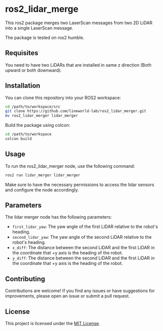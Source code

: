 # ros2_lidar_merge

This ros2 package merges two LaserScan messages from two 2D LiDAR into a single LaserScan message.

The package is tested on ros2 humble.

## Requisites

You need to have two LiDARs that are installed in same z direction (Both upward or both downward).


## Installation
You can clone this repository into your ROS2 workspace:
```bash
cd /path/to/workspace/src
git clone https://github.com/lineworld-lab/ros2_lidar_merger.git
mv ros2_lidar_merger lidar_merger
```

Build the package using colcon:

```bash
cd /path/to/workspace
colcon build
```

## Usage

To run the ros2_lidar_merger node, use the following command:

```bash
ros2 run lidar_merger lidar_merger
```

Make sure to have the necessary permissions to access the lidar sensors and configure the node accordingly.

## Parameters

The lidar merger node has the following parameters:

- `first_lidar_yaw`: The yaw angle of the first LiDAR relative to the robot's heading.
- `second_lidar_yaw`: The yaw angle of the second LiDAR relative to the robot's heading.
- `x_diff`: The distance between the second LiDAR and the first LiDAR in the coordinate that +y axis is the heading of the robot.
- `y_diff`: The distance between the second LiDAR and the first LiDAR in the coordinate that +y axis is the heading of the robot.


## Contributing

Contributions are welcome! If you find any issues or have suggestions for improvements, please open an issue or submit a pull request.

## License

This project is licensed under the [MIT License](LICENSE).
